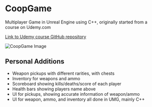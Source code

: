 # CoopGame
Multiplayer Game in Unreal Engine using C++, originally started from a course on Udemy.com 

[Link to Udemy course GitHub repository](https://github.com/tomlooman/CoopHordeShooter)

![CoopGame Image](https://berkbid.github.io/Images/CoopGameNew.png)

## Personal Additions
- Weapon pickups with different rarities, with chests
- Inventory for weapons and ammo
- Scoreboard showing kills/deaths/score of each player
- Health bars showing players name above
- UI for pickups, showing accurate information of weapon/ammo
- UI for weapon, ammo, and inventory all done in UMG, mainly C++
